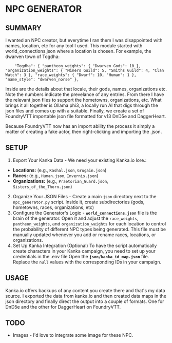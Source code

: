# NPC GENERATOR

## SUMMARY
I wanted an NPC creator, but everytime I ran them I was disappointed with names, location, etc for any tool I used. This module started with world_connections.json where a location is chosen. For example, the dwarven town of Togdha:

`    "Togdha": {
        "pantheon_weights": { "Dwarven Gods": 10 },
        "organization_weights": { "Miners Guild": 5, "Smiths Guild": 4, "Clan Watch": 3 },
        "race_weights": { "Dwarf": 10, "Human": 1 },
        "name_style": "dwarven_norse"
    },`

Inside are the details about that locale, their gods, names, organizations etc. Note the numbers indicate the prevelance of any entries. From there I have the relevant json files to support the hometowns, organizations, etc. What brings it all together is Ollama phi3, a locally run AI that digs through the json files and comes up with a suitable.  Finally, we create a set of FoundryVTT importable json file formatted for v13 DnD5e and DaggerHeart. 

Because FoundryVTT now has an import ability the process it simply a matter of creating a fake actor, then right-clicking and importing the .json.

## SETUP
1. Export Your Kanka Data - We need your existing Kanka.io lore.:
* **Locations:** (e.g., `Kashal.json`, `Grugain.json`)
* **Races:** (e.g., `Human.json`, `Invernis.json`)
* **Organizations:** (e.g., `Praetorian_Guard.json`, `Sisters_of_the_Thorn.json`)
2. Organize Your JSON Files - Create a main `json` directory next to the `npc_generator.py` script. Inside it, create subdirectories (gods, hometowns, races, organizations, etc)
3. Configure the Generator's Logic - **`world_connections.json`** file is the brain of the generator. Open it and adjust the `race_weights`, `pantheon_weights`, and `organization_weights` for each location to control the probability of different NPC types being generated. This file must be manually updated whenever you add or rename races, locations, or organizations.
4. Set Up Kanka Integration (Optional)
To have the script automatically create characters in your Kanka campaign, you need to set up your credentials in the .env file
Open the **`json/kanka_id_map.json`** file. Replace the `null` values with the corresponding IDs in your campaign.

## USAGE
Kanka.io offers backups of any content you create there and that's my data source.
I exported the data from kanka.io and then created data maps in the json directory
and finally direct the output into a couple of formats. One for DnD5e and the other
for DaggerHeart on FoundryVTT.

## TODO
* Images - I'd love to integrate some image for these NPC.
